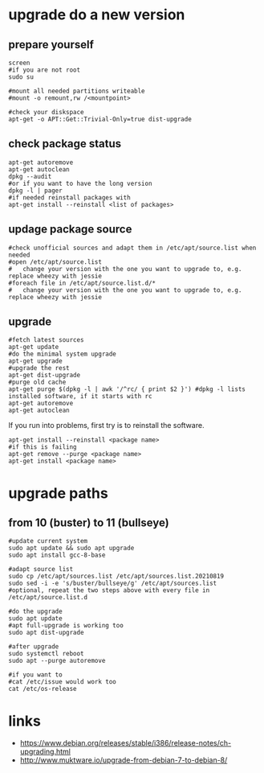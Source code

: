 # upgrade do a new version

## prepare yourself

```
screen
#if you are not root
sudo su

#mount all needed partitions writeable
#mount -o remount,rw /<mountpoint>

#check your diskspace
apt-get -o APT::Get::Trivial-Only=true dist-upgrade
```

## check package status

```
apt-get autoremove
apt-get autoclean
dpkg --audit
#or if you want to have the long version
dpkg -l | pager
#if needed reinstall packages with
apt-get install --reinstall <list of packages>
```

## updage package source

```
#check unofficial sources and adapt them in /etc/apt/source.list when needed
#open /etc/apt/source.list
#   change your version with the one you want to upgrade to, e.g. replace wheezy with jessie
#foreach file in /etc/apt/source.list.d/*
#   change your version with the one you want to upgrade to, e.g. replace wheezy with jessie
```

## upgrade

```
#fetch latest sources
apt-get update
#do the minimal system upgrade
apt-get upgrade
#upgrade the rest
apt-get dist-upgrade
#purge old cache
apt-get purge $(dpkg -l | awk '/^rc/ { print $2 }') #dpkg -l lists installed software, if it starts with rc
apt-get autoremove
apt-get autoclean
```

If you run into problems, first try is to reinstall the software.

```
apt-get install --reinstall <package name>
#if this is failing
apt-get remove --purge <package name>
apt-get install <package name>
```

# upgrade paths

## from 10 (buster) to 11 (bullseye)

```
#update current system
sudo apt update && sudo apt upgrade
sudo apt install gcc-8-base

#adapt source list
sudo cp /etc/apt/sources.list /etc/apt/sources.list.20210819
sudo sed -i -e 's/buster/bullseye/g' /etc/apt/sources.list
#optional, repeat the two steps above with every file in /etc/apt/source.list.d

#do the upgrade
sudo apt update
#apt full-upgrade is working too
sudo apt dist-upgrade

#after upgrade
sudo systemctl reboot
sudo apt --purge autoremove

#if you want to
#cat /etc/issue would work too
cat /etc/os-release
```

# links

* https://www.debian.org/releases/stable/i386/release-notes/ch-upgrading.html
* http://www.muktware.io/upgrade-from-debian-7-to-debian-8/
